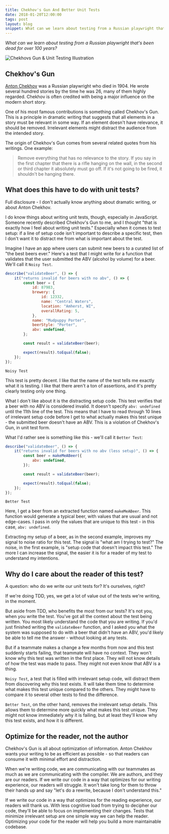 ```yaml
---
title: Chekhov's Gun And Better Unit Tests
date: 2018-01-20T12:00:00
tags: post
layout: blog
snippet: What can we learn about testing from a Russian playwright that's been dead for over 100 years?
---
```


_What can we learn about testing from a Russian playwright that's been dead for over 100 years?_

![Chekhovs Gun & Unit Testing Illustration](../chekhovs-gun.jpg)

## Chekhov's Gun

[Anton Chekhov](https://en.wikipedia.org/wiki/Anton_Chekhov) was a Russian playwright who died in 1904. He wrote several hundred stories by the time he was 26, many of them highly regarded. Chekhov is often credited with being a major influence on the modern short story.

One of his most famous contributions is something called Chekhov's Gun. This is a principle in dramatic writing that suggests that all elements in a story must be relevant in some way. If an element doesn't have relevance, it should be removed. Irrelevant elements might distract the audience from the intended story.

The origin of Chekhov's Gun comes from several related quotes from his writings. One example:

> Remove everything that has no relevance to the story. If you say in the first chapter that there is a rifle hanging on the wall, in the second or third chapter it absolutely must go off. If it's not going to be fired, it shouldn't be hanging there.

## What does this have to do with unit tests?

Full disclosure - I don't actually know anything about dramatic writing, or about Anton Chekhov.

I do know things about writing unit tests, though, especially in JavaScript. Someone recently described Chekhov's Gun to me, and I thought "that is exactly how I feel about writing unit tests." Especially when it comes to test setup: if a line of setup code isn't important to describe a specific test, then I don't want it to distract me from what is important about the test.

Imagine I have an app where users can submit new beers to a curated list of "the best beers ever." Here's a test that I might write for a function that validates that the user submitted the ABV (alcohol by volume) for a beer. We'll call it `Noisy Test`.

```javascript
describe("validateBeer", () => {
    it("returns invalid for beers with no abv", () => {
        const beer = {
            id: 87983,
            brewery: {
                id: 12332,
                name: "Central Waters",
                location: "Amherst, WI",
                overallRating: 5,
            },
            name: "Mudpuppy Porter",
            beerStyle: "Porter",
            abv: undefined,
        };

        const result = validateBeer(beer);

        expect(result).toEqual(false);
    });
});
```

`Noisy Test`

This test is pretty decent. I like that the name of the test tells me exactly what it is testing. I like that there aren't a ton of assertions, and it's pretty clearly testing only one thing.

What I don't like about it is the distracting setup code. This test verifies that a beer with no ABV is considered invalid. It doesn't specify `abv: undefined` until the 11th line of the test. This means that I have to read through 10 lines of irrelevant setup code before I get to what actually makes this test unique - the submitted beer doesn't have an ABV. This is a violation of Chekhov's Gun, in unit test form.

What I'd rather see is something like this - we'll call it `Better Test`:

```javascript
describe("validateBeer", () => {
    it("returns invalid for beers with no abv (less setup)", () => {
        const beer = makeMeABeer({
            abv: undefined,
        });

        const result = validateBeer(beer);

        expect(result).toEqual(false);
    });
});
```

`Better Test`

Here, I get a beer from an extracted function named `makeMeABeer`. This function would generate a typical beer, with values that are usual and not edge-cases. I pass in only the values that are unique to this test - in this case, `abv: undefined`.

Extracting my setup of a beer, as in the second example, improves my signal to noise ratio for this test. The signal is "what am I trying to test?" The noise, in the first example, is "setup code that doesn't impact this test." The more I can increase the signal, the easier it is for a reader of my test to understand my intentions.

## Why do I care about the reader of this test?

A question: who do we write our unit tests for? It's ourselves, right?

If we're doing TDD, yes, we get a lot of value out of the tests we're writing, in the moment.

But aside from TDD, who benefits the most from our tests? It's not you, when you write the test. You've got all the context about the test being written. You most likely understand the code that you are writing. If you'd just finished writing the `validateBeer` function, and I asked you what the system was supposed to do with a beer that didn't have an ABV, you'd likely be able to tell me the answer - without looking at any tests.

But if a teammate makes a change a few months from now and this test suddenly starts failing, that teammate will have no context. They won't know why this test was written in the first place. They will not know details of how the test was made to pass. They might not even know that ABV is a thing.

`Noisy Test`, a test that is filled with irrelevant setup code, will distract them from discovering why this test exists. It will take them time to determine what makes this test unique compared to the others. They might have to compare it to several other tests to find the difference.

`Better Test`, on the other hand, removes the irrelevant setup details. This allows them to determine more quickly what makes this test unique. They might not know immediately why it is failing, but at least they'll know why this test exists, and how it is different.

## Optimize for the reader, not the author

Chekhov's Gun is all about optimization of information. Anton Chekhov wants your writing to be as efficient as possible - so that readers can consume it with minimal effort and distraction.

When we're writing code, we are communicating with our teammates as much as we are communicating with the compiler. We are authors, and they are our readers. If we write our code in a way that optimizes for our writing experience, our readers will struggle. It won't take long for them to throw their hands up and say "let's do a rewrite, because I don't understand this."

If we write our code in a way that optimizes for the reading experience, our readers will thank us. With less cognitive load from trying to decipher our code, they'll be able to focus on implementing their changes. Tests that minimize irrelevant setup are one simple way we can help the reader. Optimizing your code for the reader will help you build a more maintainable codebase.
